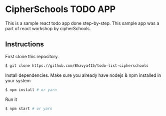# CipherSchools TODO APP
This is a sample react todo app done step-by-step. This sample app was a part of react workshop by cipherSchools.

## Instructions

First clone this repository.
```bash 
$ git clone https://github.com/Bhavya415/todo-list-cipherschools
```

Install dependencies. Make sure you already have nodejs & npm installed in your system
```bash
$ npm install # or yarn
```
Run it

```bash
$ npm start # or yarn
```

